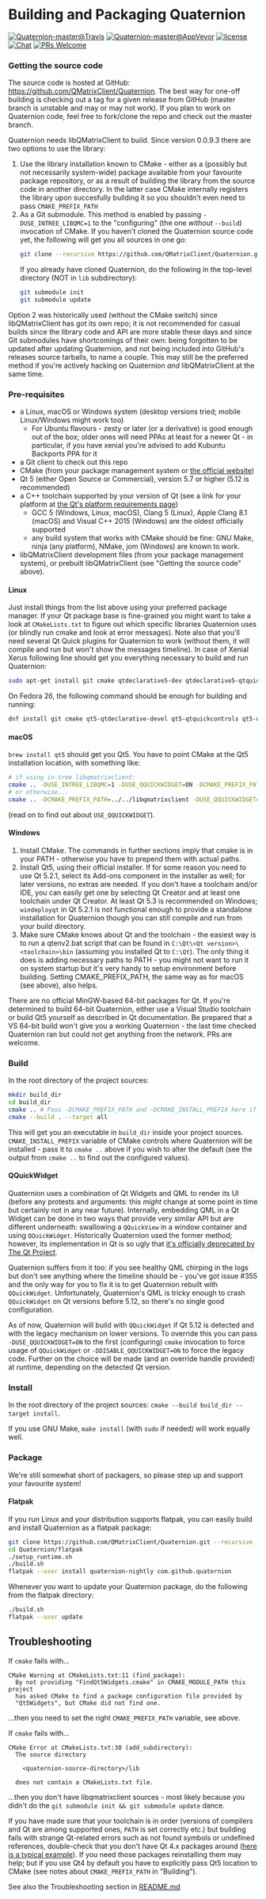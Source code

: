 # Building and Packaging Quaternion

[![Quaternion-master@Travis](https://img.shields.io/travis/QMatrixClient/Quaternion/master.svg)](https://travis-ci.org/QMatrixClient/Quaternion/branches)
[![Quaternion-master@AppVeyor](https://img.shields.io/appveyor/ci/QMatrixClient/quaternion/master.svg?logo=appveyor)](https://ci.appveyor.com/project/QMatrixClient/quaternion)
[![license](https://img.shields.io/github/license/QMatrixClient/quaternion.svg)](https://github.com/QMatrixClient/quaternion/blob/master/COPYING)
[![Chat](https://img.shields.io/badge/chat-%23quaternion-blue.svg)](https://matrix.to/#/#quaternion:matrix.org)
[![PRs Welcome](https://img.shields.io/badge/PRs-welcome-brightgreen.svg?style=flat-square)](http://makeapullrequest.com)


### Getting the source code

The source code is hosted at GitHub: https://github.com/QMatrixClient/Quaternion. The best way for one-off building is checking out a tag for a given release from GitHub (master branch is unstable and may or may not work). If you plan to work on Quaternion code, feel free to fork/clone the repo and check out the master branch.

Quaternion needs libQMatrixClient to build. Since version 0.0.9.3 there are two
options to use the library:
1. Use the library installation known to CMake - either as a (possibly but not
   necessarily system-wide) package available from your favourite package
   repository, or as a result of building the library from the source code in
   another directory. In the latter case CMake internally registers the
   library upon succesfully building it so you shouldn't even need to pass
   `CMAKE_PREFIX_PATH`
2. As a Git submodule. This method is enabled by passing `-DUSE_INTREE_LIBQMC=1`
   to the "configuring" (the one _without_ `--build`) invocation of CMake. If you
   haven't cloned the Quaternion source code yet, the following will get you
   all sources in one go:
   ```bash
   git clone --recursive https://github.com/QMatrixClient/Quaternion.git
   ```
   If you already have cloned Quaternion, do the following in the top-level directory (NOT in `lib` subdirectory):
   ```bash
   git submodule init
   git submodule update
   ```

Option 2 was historically used (without the CMake switch) since libQMatrixClient
has got its own repo; it is not recommended for casual builds since the library
code and API are more stable these days and since Git submodules have
shortcomings of their own: being forgotten to be updated after updating
Quaternion, and not being included into GitHub's releases source tarballs,
to name a couple. This may still be the preferred method if you're actively
hacking on Quaternion _and_ libQMatrixClient at the same time.

### Pre-requisites
- a Linux, macOS or Windows system (desktop versions tried; mobile Linux/Windows might work too)
  - For Ubuntu flavours - zesty or later (or a derivative) is good enough out of the box; older ones will need PPAs at least for a newer Qt - in particular, if you have xenial you're advised to add Kubuntu Backports PPA for it
- a Git client to check out this repo
- CMake (from your package management system or [the official website](https://cmake.org/download/))
- Qt 5 (either Open Source or Commercial), version 5.7 or higher (5.12 is recommended)
- a C++ toolchain supported by your version of Qt (see a link for your platform at [the Qt's platform requirements page](http://doc.qt.io/qt-5/gettingstarted.html#platform-requirements))
  - GCC 5 (Windows, Linux, macOS), Clang 5 (Linux), Apple Clang 8.1 (macOS) and Visual C++ 2015 (Windows) are the oldest officially supported
  - any build system that works with CMake should be fine: GNU Make, ninja (any platform), NMake, jom (Windows) are known to work.
- libQMatrixClient development files (from your package management system), or
  prebuilt libQMatrixClient (see "Getting the source code" above).

#### Linux
Just install things from the list above using your preferred package manager. If your Qt package base is fine-grained you might want to take a look at `CMakeLists.txt` to figure out which specific libraries Quaternion uses (or blindly run cmake and look at error messages). Note also that you'll need several Qt Quick plugins for Quaternion to work (without them, it will compile and run but won't show the messages timeline). In case of Xenial Xerus following line should get you everything necessary to build and run Quaternion:
```bash
sudo apt-get install git cmake qtdeclarative5-dev qtdeclarative5-qtquick2-plugin qtdeclarative5-controls-plugin qml-module-qtquick-controls qml-module-qtquick-controls2 qtmultimedia5-dev
```
On Fedora 26, the following command should be enough for building and running:
```bash
dnf install git cmake qt5-qtdeclarative-devel qt5-qtquickcontrols qt5-qtquickcontrols2 qt5-qtmultimedia-devel
```

#### macOS
`brew install qt5` should get you Qt5. You have to point CMake at the Qt5
installation location, with something like:

```bash
# if using in-tree libqmatrixclient:
cmake .. -DUSE_INTREE_LIBQMC=1 -DUSE_QQUICKWIDGET=ON -DCMAKE_PREFIX_PATH=$(brew --prefix qt5)
# or otherwise...
cmake .. -DCMAKE_PREFIX_PATH=../../libqmatrixclient -DUSE_QQUICKWIDGET=ON -DCMAKE_PREFIX_PATH=$(brew --prefix qt5)
```
(read on to find out about `USE_QQUICKWIDGET`).

#### Windows
1. Install CMake. The commands in further sections imply that cmake is in your PATH - otherwise you have to prepend them with actual paths.
1. Install Qt5, using their official installer. If for some reason you need to use Qt 5.2.1, select its Add-ons component in the installer as well; for later versions, no extras are needed. If you don't have a toolchain and/or IDE, you can easily get one by selecting Qt Creator and at least one toolchain under Qt Creator. At least Qt 5.3 is recommended on Windows; `windeployqt` in Qt 5.2.1 is not functional enough to provide a standalone installation for Quaternion though you can still compile and run from your build directory.
1. Make sure CMake knows about Qt and the toolchain - the easiest way is to run a qtenv2.bat script that can be found in `C:\Qt\<Qt version>\<toolchain>\bin` (assuming you installed Qt to `C:\Qt`). The only thing it does is adding necessary paths to PATH - you might not want to run it on system startup but it's very handy to setup environment before building. Setting CMAKE_PREFIX_PATH, the same way as for macOS (see above), also helps.

There are no official MinGW-based 64-bit packages for Qt. If you're determined to build 64-bit Quaternion, either use a Visual Studio toolchain or build Qt5 yourself as described in Qt documentation. Be prepared that a VS 64-bit build won't give you a working Quaternion - the last time checked Quaternion ran but could not get anything from the network. PRs are welcome.

### Build
In the root directory of the project sources:
```bash
mkdir build_dir
cd build_dir
cmake .. # Pass -DCMAKE_PREFIX_PATH and -DCMAKE_INSTALL_PREFIX here if needed
cmake --build . --target all
```
This will get you an executable in `build_dir` inside your project sources.
`CMAKE_INSTALL_PREFIX` variable of CMake controls where Quaternion will be
installed - pass it to `cmake ..` above if you wish to alter the default
(see the output from `cmake ..` to find out the configured values).

#### QQuickWidget

Quaternion uses a combination of Qt Widgets and QML to render its UI (before
any protests and arguments: this _might_ change at some point in time but
certainly not in any near future). Internally, embedding QML in a Qt Widget
can be done in two ways that provide very similar API but are different
underneath: swallowing a `QQuickView` in a window container and
using `QQuickWidget`. Historically Quaternion used the former method; however,
its implementation in Qt is so ugly that
[it's officially deprecated by The Qt Project](https://blog.qt.io/blog/2014/07/02/qt-weekly-16-qquickwidget/).

Quaternion suffers from it too: if you see healthy QML chirping in the logs
but don't see anything where the timeline should be - you've got issue #355
and the only way for you to fix it is to get Quaternion rebuilt
with `QQuickWidget`. Unfortunately, Quaternion's QML is tricky enough to crash
`QQuickWidget` on Qt versions before 5.12, so there's no single good
configuration.

As of now, Quaternion will build with `QQuickWidget` if Qt 5.12 is detected
and with the legacy mechanism on lower versions. To override this you can pass
`-DUSE_QQUICKWIDGET=ON` to the first (configuring) `cmake` invocation to force
usage of `QQuickWidget` or `-DDISABLE_QQUICKWIDGET=ON` to force the legacy code.
Further on the choice will be made (and an override handle provided) at runtime,
depending on the detected Qt version.

### Install
In the root directory of the project sources: `cmake --build build_dir --target install`.

If you use GNU Make, `make install` (with `sudo` if needed) will work equally well.

### Package
We're still somewhat short of packagers, so please step up and support your
favourite system!

#### Flatpak
If you run Linux and your distribution supports flatpak, you can easily build and install Quaternion as a flatpak package:

```bash
git clone https://github.com/QMatrixClient/Quaternion.git --recursive
cd Quaternion/flatpak
./setup_runtime.sh
./build.sh
flatpak --user install quaternion-nightly com.github.quaternion
```
Whenever you want to update your Quaternion package, do the following from the flatpak directory:

```bash
./build.sh
flatpak --user update
```

## Troubleshooting

If `cmake` fails with...
```
CMake Warning at CMakeLists.txt:11 (find_package):
  By not providing "FindQt5Widgets.cmake" in CMAKE_MODULE_PATH this project
  has asked CMake to find a package configuration file provided by
  "Qt5Widgets", but CMake did not find one.
```
...then you need to set the right `CMAKE_PREFIX_PATH` variable, see above.

If `cmake` fails with...
```
CMake Error at CMakeLists.txt:30 (add_subdirectory):
  The source directory

    <quaternion-source-directory>/lib

  does not contain a CMakeLists.txt file.
```
...then you don't have libqmatrixclient sources - most likely because you didn't do the `git submodule init && git submodule update` dance.

If you have made sure that your toolchain is in order (versions of compilers and Qt are among supported ones, `PATH` is set correctly etc.) but building fails with strange Qt-related errors such as not found symbols or undefined references, double-check that you don't have Qt 4.x packages around ([here is a typical example](https://github.com/QMatrixClient/Quaternion/issues/185)). If you need those packages reinstalling them may help; but if you use Qt4 by default you have to explicitly pass Qt5 location to CMake (see notes about `CMAKE_PREFIX_PATH` in "Building").

See also the Troubleshooting section in [README.md](./README.md)
